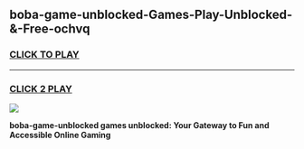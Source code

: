 
## boba-game-unblocked-Games-Play-Unblocked-&-Free-ochvq
<h3>
<a href="https://premium76.site?title=boba-game-unblocked&ref=24A">CLICK TO PLAY</a></h3>
<hr>

<h3>
<a href="https://premium76.site?title=boba-game-unblocked&ref=24A">CLICK 2 PLAY</a>
  
</h3>

<a href="https://premium76.site?title=boba-game-unblocked&ref=24A"><img src="https://clearcache.store/games.png"></a>


**boba-game-unblocked games unblocked: Your Gateway to Fun and Accessible Online Gaming**
